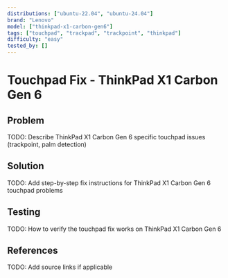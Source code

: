 ```yaml
---
distributions: ["ubuntu-22.04", "ubuntu-24.04"]
brand: "Lenovo"
model: ["thinkpad-x1-carbon-gen6"]
tags: ["touchpad", "trackpad", "trackpoint", "thinkpad"]
difficulty: "easy"
tested_by: []
---
```


# Touchpad Fix - ThinkPad X1 Carbon Gen 6

## Problem

TODO: Describe ThinkPad X1 Carbon Gen 6 specific touchpad issues (trackpoint, palm detection)

## Solution

TODO: Add step-by-step fix instructions for ThinkPad X1 Carbon Gen 6 touchpad problems

## Testing

TODO: How to verify the touchpad fix works on ThinkPad X1 Carbon Gen 6

## References

TODO: Add source links if applicable
